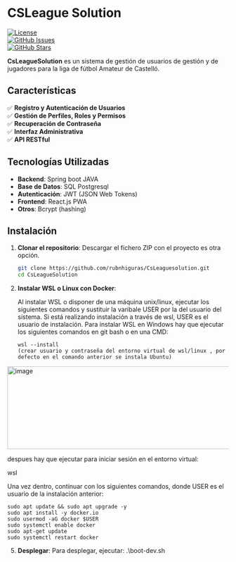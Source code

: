 # CSLeague Solution  

[![License](https://img.shields.io/badge/license-MIT-blue.svg)](LICENSE)  
[![GitHub Issues](https://img.shields.io/github/issues/rubnhiguras/Rhascsleaguesolution)](https://github.com/rubnhiguras/Rhascsleaguesolution/issues)  
[![GitHub Stars](https://img.shields.io/github/stars/rubnhiguras/Rhascsleaguesolution)](https://github.com/rubnhiguras/Rhascsleaguesolution/stargazers)  

**CsLeagueSolution** es un sistema de gestión de usuarios de gestión y de jugadores para la liga de fútbol Amateur de Castelló.  

## Características  

✅ **Registro y Autenticación de Usuarios**  
✅ **Gestión de Perfiles, Roles y Permisos**  
✅ **Recuperación de Contraseña**  
✅ **Interfaz Administrativa**  
✅ **API RESTful**  

## Tecnologías Utilizadas  

- **Backend**: Spring boot JAVA
- **Base de Datos**: SQL Postgresql 
- **Autenticación**: JWT (JSON Web Tokens)  
- **Frontend**: React.js PWA
- **Otros**: Bcrypt (hashing) 

## Instalación  

1. **Clonar el repositorio**:
   Descargar el fichero ZIP con el proyecto es otra opción. 
   ```sh
   git clone https://github.com/rubnhiguras/CsLeaguesolution.git
   cd CsLeagueSolution

3. **Instalar WSL o Linux con Docker**:

   Al instalar WSL o disponer de una máquina unix/linux, ejecutar los siguientes comandos  y sustituir la varibale USER por la del usuario del sistema.
   Si está realizando instalación a través de wsl, USER es el usuario de instalación.
   Para instalar WSL en Windows hay que ejecutar los siguientes comandos en git bash o en una CMD:

   ```
   wsl --install 
   (crear usuario y contraseña del entorno virtual de wsl/linux , por defecto en el comando anterior se instala Ubuntu)
<img width="622" height="188" alt="image" src="https://github.com/user-attachments/assets/b0b0a110-e0e4-4876-b2fc-5cf3a67f61e1" />

despues hay que ejecutar para iniciar sesión en el entorno virtual:

wsl 

   Una vez dentro, continuar con los siguientes comandos, donde USER es el usuario de la instalación anterior:

   ```
   sudo apt update && sudo apt upgrade -y
   sudo apt install -y docker.io 
   sudo usermod -aG docker $USER
   sudo systemctl enable docker
   sudo apt-get update
   sudo systemctl restart docker
   ```
5. **Desplegar**:
    Para desplegar, ejecutar: 
       .\boot-dev.sh
      
   
